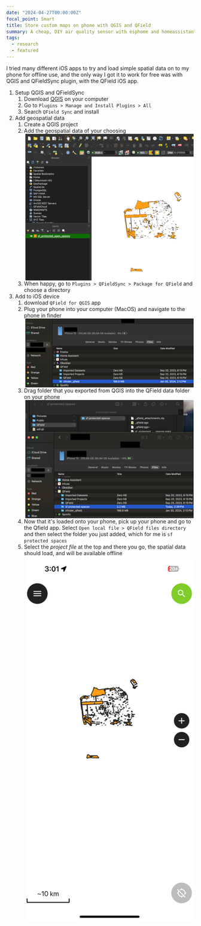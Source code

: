 ```yaml
---
date: "2024-04-27T00:00:00Z"
focal_point: Smart
title: Store custom maps on phone with QGIS and QField
summary: A cheap, DIY air quality sensor with esphome and homeassistant
tags:
  - research
  - featured
---
```


I tried many different iOS apps to try and load simple spatial data on to my phone for offline use, and the only way I got it to work for free was with QGIS and QFieldSync plugin, with the QField iOS app.

1.  Setup QGIS and QFieldSync
    1.  Download [QGIS](https://download.qgis.org/qgisdata/QGIS-Website/live/html/en/site/forusers/download.html) on your computer
    2.  Go to `Plugins > Manage and Install Plugins > All`
    3.  Search `QField Sync` and install
2.  Add geospatial data
    1.  Create a QGIS project
    2.  Add the geospatial data of your choosing
        <img src="./GIS%20data%20on%20phone%20with%20QGIS%20and%20QField/b6c77be5110cb187ad2f93c5b2865d74b6ace29c.png" alt="QGIS interface" width="450" style="display: block; margin: 0 auto;">
    3.  When happy, go to `Plugins > QFieldSync > Package for QField` and choose a directory
3.  Add to iOS device
    1.  download `QField for QGIS` app
    2.  Plug your phone into your computer (MacOS) and navigate to the phone in finder
        <img src="./GIS%20data%20on%20phone%20with%20QGIS%20and%20QField/813184d7c42d47e5e931534e7610d4ad2f698e35.png" alt="Finder view" width="450" style="display: block; margin: 0 auto;">
    3.  Drag folder that you exported from QGIS into the QField data folder on your phone
        <img src="./GIS%20data%20on%20phone%20with%20QGIS%20and%20QField/f3d4aa6b2205b700ff4f1b586ab52c1307fa6bba.png" alt="QField folder" width="450" style="display: block; margin: 0 auto;">
    4.  Now that it's loaded onto your phone, pick up your phone and go to the Qfield app. Select `Open local file > QField files directory` and then select the folder you just added, which for me is `sf protected spaces`
    5.  Select the _project file_ at the top and there you go, the spatial data should load, and will be available offline
        <img src="./GIS%20data%20on%20phone%20with%20QGIS%20and%20QField/01ee80d85c1f6f6f97a6f100fdd44c201e4822af.png" alt="QField app" width="450" style="display: block; margin: 0 auto;">
